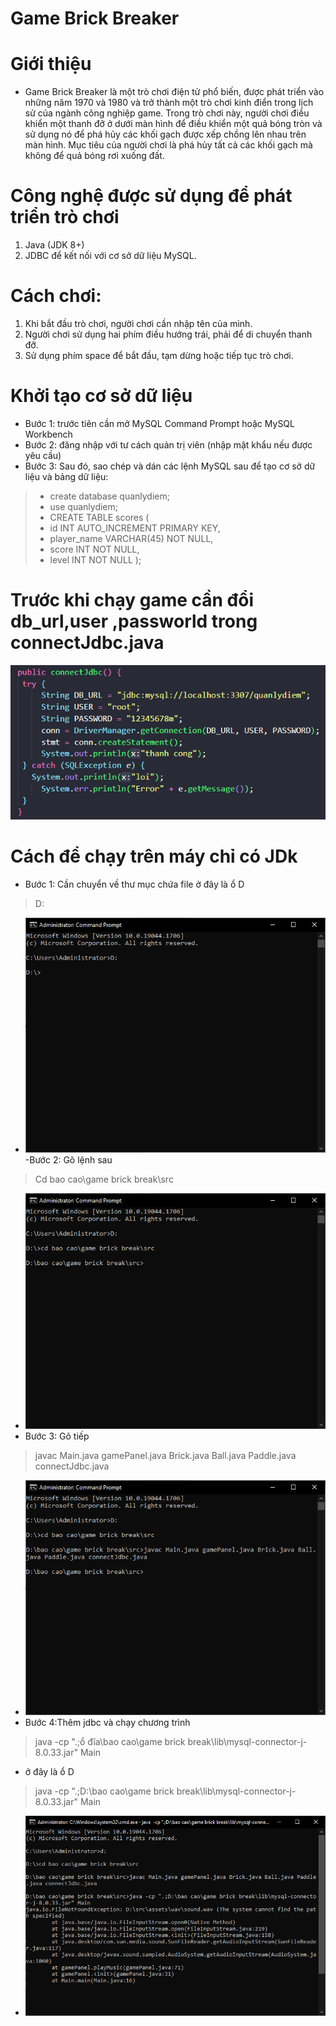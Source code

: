 ﻿# Game Brick Breaker
# Giới thiệu

- Game Brick Breaker là một trò chơi điện tử phổ biến, được phát triển vào những năm 1970 và 1980 và trở thành một trò chơi kinh điển trong lịch sử của ngành công nghiệp game. Trong trò chơi này, người chơi điều khiển một thanh đỡ ở dưới màn hình để điều khiển một quả bóng tròn và sử dụng nó để phá hủy các khối gạch được xếp chồng lên nhau trên màn hình. Mục tiêu của người chơi là phá hủy tất cả các khối gạch mà không để quả bóng rơi xuống đất.
# Công nghệ được sử dụng để phát triển trò chơi  
1. Java (JDK 8+) 
2. JDBC để kết nối với cơ sở dữ liệu MySQL.
# Cách chơi: 
1. Khi bắt đầu trò chơi, người chơi cần nhập tên của mình. 
2. Người chơi sử dụng hai phím điều hướng trái, phải để di chuyển thanh đỡ. 
3. Sử dụng phím space để bắt đầu, tạm dừng hoặc tiếp tục trò chơi.
# Khởi tạo cơ sở dữ liệu
- Bước 1: trước tiên cần mở MySQL Command Prompt hoặc MySQL Workbench
- Bước 2: đăng nhập với tư cách quản trị viên (nhập mật khẩu nếu được yêu cầu)
- Bước 3: Sau đó, sao chép và dán các lệnh MySQL sau để tạo cơ sở dữ liệu và bảng dữ liệu:
>- create database quanlydiem;
>- use quanlydiem;
>-  CREATE TABLE scores (
>- id INT AUTO_INCREMENT PRIMARY KEY,
>- player_name VARCHAR(45) NOT NULL,
>- score INT NOT NULL,
>- level INT NOT NULL
> );
# Trước khi chạy game cần đổi db_url,user ,passworld trong connectJdbc.java
![anh](src/assets/markdown/jdbcn1.PNG)
# Cách để chạy trên máy chỉ có JDk

- Bước 1: Cần chuyển về thư mục chứa file
ở đây là ổ D
> D:
- ![anh 1](src/assets/markdown/cmd1.PNG)
-Bước 2: Gõ lệnh sau
> Cd bao cao\game brick break\src
- ![anh 2](src/assets/markdown/cmd2.PNG)
- Bước 3: Gõ tiếp
>javac Main.java gamePanel.java Brick.java Ball.java Paddle.java connectJdbc.java
- ![anh 3](src/assets/markdown/cmd3.PNG)
- Bước 4:Thêm jdbc và chạy chương trình
> java -cp ".;ổ đĩa\bao cao\game brick break\lib\mysql-connector-j-8.0.33.jar" Main
- ở đây là ổ D
> java -cp ".;D:\bao cao\game brick break\lib\mysql-connector-j-8.0.33.jar" Main

- ![anh 4](src/assets/markdown/cmd4.PNG)
